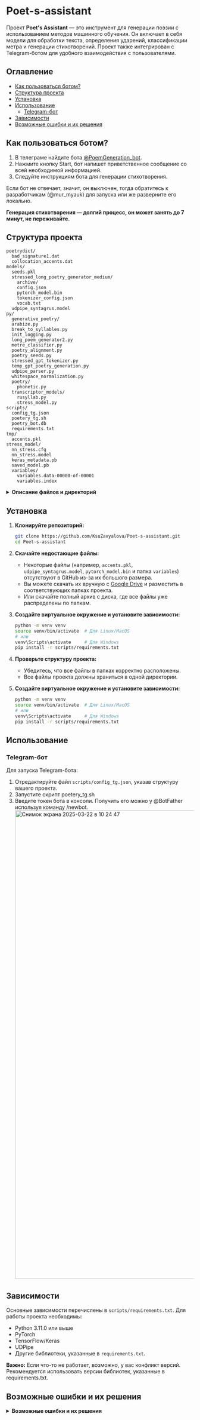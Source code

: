 # Poet-s-assistant

Проект **Poet's Assistant** — это инструмент для генерации поэзии с использованием методов машинного обучения. Он включает в себя модели для обработки текста, определения ударений, классификации метра и генерации стихотворений. Проект также интегрирован с Telegram-ботом для удобного взаимодействия с пользователями.

## Оглавление
- [Как пользоваться ботом?](#как-пользоваться-ботом)
- [Структура проекта](#структура-проекта)
- [Установка](#установка)
- [Использование](#использование)
  - [Telegram-бот](#telegram-бот)
- [Зависимости](#зависимости)
- [Возможные ошибки и их решения](#возможные-ошибки-и-их-решения)

## Как пользоваться ботом?
1. В телеграме найдите бота [@PoemGeneration_bot](https://web.telegram.org/a/#7937455086).
2. Нажмите кнопку Start, бот напишет приветственное сообщение со всей необходимой информацией.
3. Следуйте инструкциям бота для генерации стихотворения.

Если бот не отвечает, значит, он выключен, тогда обратитесь к разработчикам (@mur_myauk) для запуска или же разверните его локально.

**Генерация стихотворения — долгий процесс, он может занять до 7 минут, не переживайте.**

## Структура проекта

```
poetrydict/
  bad_signature1.dat
  collocation_accents.dat
models/
  seeds.pkl
  stressed_long_poetry_generator_medium/
    archive/
    config.json
    pytorch_model.bin
    tokenizer_config.json
    vocab.txt
  udpipe_syntagrus.model
py/
  generative_poetry/
  arabize.py
  break_to_syllables.py
  init_logging.py
  long_poem_generator2.py
  metre_classifier.py
  poetry_alignment.py
  poetry_seeds.py
  stressed_gpt_tokenizer.py
  temp_gpt_poetry_generation.py
  udpipe_parser.py
  whitespace_normalization.py
  poetry/
    phonetic.py
  transcriptor_models/
    rusyllab.py
    stress_model.py
scripts/
  config_tg.json
  poetery_tg.sh
  poetry_bot.db
  requirements.txt
tmp/
  accents.pkl
stress_model/
  nn_stress.cfg
  nn_stress.model
  keras_metadata.pb
  saved_model.pb
  variables/
    variables.data-00000-of-00001
    variables.index

```
<details>
<summary><strong>Описание файлов и директорий</strong></summary>

#### `poetrydict/`
- **bad_signature1.dat**: Файл исключениями.
- **collocation_accents.dat**: Файл с данными ударениях.

#### `models/`
- **seeds.pkl**: шаблоны для генерации поэзии.
- **stressed_long_poetry_generator_medium/**: Директория с моделью GPT для генерации стихов.
  - **archive/**: Архивные файлы модели.
  - **config.json**: Конфигурация модели.
  - **pytorch_model.bin**: Веса модели PyTorch.
  - **tokenizer_config.json**: Конфигурация токенизатора.
  - **vocab.txt**: Словарь токенизатора.
- **udpipe_syntagrus.model**: Модель UDPipe для морфологического анализа текста.

#### `py/`
- **generative_poetry/**: Скрипты для генерации поэзии.
- **arabize.py**: Скрипт для транслитерации текста.
- **break_to_syllables.py**: Разделение текста на слоги.
- **init_logging.py**: Настройка логирования.
- **long_poem_generator2.py**: Генератор длинных стихотворений.
- **metre_classifier.py**: Классификатор метра стихотворений.
- **poetry_alignment.py**: Выравнивание текста по метрическим шаблонам.
- **poetry_seeds.py**: Скрипт для работы с начальными данными (seeds).
- **stressed_gpt_tokenizer.py**: Токенизатор для модели GPT с учетом ударений.
- **temp_gpt_poetry_generation.py**: Скрипт для генерации стихов с использованием GPT.
- **udpipe_parser.py**: Парсер для работы с моделью UDPipe.
- **whitespace_normalization.py**: Нормализация пробелов в тексте.
- **poetry/**: Поддиректория с модулями для фонетического анализа.
  - **phonetic.py**: Фонетический анализ текста.
- **transcriptor_models/**: Модели для транскрипции текста.
  - **rusyllab.py**: Модуль для работы с русскими слогами.
  - **stress_model.py**: Модель для определения ударений.

#### `scripts/`
- **config_tg.json**: Конфигурационный файл для Telegram-бота.
- **poetery_tg.sh**: Скрипт для запуска Telegram-бота.
- **poetry_bot.db**: База данных для хранения информации, связанной с ботом.
- **requirements.txt**: Список зависимостей для установки.

#### `tmp/`
- **accents.pkl**: Файл с данными об ударениях.

#### `stress_model/`
- **nn_stress.cfg**: Конфигурация нейронной сети для определения ударений.
- **nn_stress.model**: Модель нейронной сети для определения ударений.
- **keras_metadata.pb**: Метаданные модели Keras.
- **saved_model.pb**: Сохраненная модель TensorFlow.
- **variables/**: Директория с переменными модели.
  - **variables.data-00000-of-00001**: Данные переменных модели.
  - **variables.index**: Индекс переменных модели.

</details>

## Установка

1. **Клонируйте репозиторий:**
   ```bash
   git clone https://github.com/KsuZavyalova/Poet-s-assistant.git
   cd Poet-s-assistant
   ```

2. **Скачайте недостающие файлы:**
   - Некоторые файлы (например, `accents.pkl`, `udpipe_syntagrus.model`, `pytorch_model.bin` и папка `variables`) отсутствуют в GitHub из-за их большого размера.
   - Вы можете скачать их вручную с [Google Drive](https://drive.google.com/drive/u/1/folders/1pIXtKtZX5eP5VMYJ5UeVUIj7jiuK_zGV) и разместить в соответствующих папках проекта.
   - Или скачайте полный архив с диска, где все файлы уже распределены по папкам.

3. **Создайте виртуальное окружение и установите зависимости:**
   ```bash
   python -m venv venv
   source venv/bin/activate  # Для Linux/MacOS
   # или
   venv\Scripts\activate     # Для Windows
   pip install -r scripts/requirements.txt
   ```

4. **Проверьте структуру проекта:**
   - Убедитесь, что все файлы в папках корректно расположены.
   - Все файлы проекта должны храниться в одной директории.

3. **Создайте виртуальное окружение и установите зависимости:**
   ```bash
   python -m venv venv
   source venv/bin/activate  # Для Linux/MacOS
   # или
   venv\Scripts\activate     # Для Windows
   pip install -r scripts/requirements.txt
   ```

## Использование

### Telegram-бот
Для запуска Telegram-бота:
1. Отредактируйте файл `scripts/config_tg.json`, указав структуру вашего проекта.
2. Запустите скрипт poetery_tg.sh
3. Введите токен бота в консоли.
   Получить его можно у @BotFather используя команду /newbot.
   <img width="1255" alt="Снимок экрана 2025-03-22 в 10 24 47" src="https://github.com/user-attachments/assets/0a90e2a7-494e-4539-b059-3bb094f82511" />


## Зависимости
Основные зависимости перечислены в `scripts/requirements.txt`. Для работы проекта необходимы:
- Python 3.11.0 или выше
- PyTorch
- TensorFlow/Keras
- UDPipe
- Другие библиотеки, указанные в `requirements.txt`.

**Важно:** Если что-то не работает, возможно, у вас конфликт версий. Рекомендуется использовать версии библиотек, указанные в requirements.txt.

## Возможные ошибки и их решения

<details>
<summary><strong>Возможные ошибки и их решения</strong></summary>

#### Ошибка: "Файл не найден" (например, `accents.pkl` или `udpipe_syntagrus.model`)
- **Причина:** Некоторые файлы отсутствуют в репозитории из-за их большого размера.
- **Решение:** 
  1. Скачайте недостающие файлы с [Google Drive](https://drive.google.com/drive/u/1/folders/1pIXtKtZX5eP5VMYJ5UeVUIj7jiuK_zGV).
  2. Разместите их в соответствующих папках проекта.

#### Ошибка: "Модуль не найден" (например, `torch` или `tensorflow`)
- **Причина:** Зависимости не установлены или установлены не те версии.
- **Решение:** 
  1. Убедитесь, что виртуальное окружение активировано.
  2. Установите зависимости из `requirements.txt`:
     ```bash
     pip install -r scripts/requirements.txt
     ```

#### Ошибка: "Бот не отвечает"
- **Причина:** Бот может быть выключен или неправильно настроен.
- **Решение:**
  1. Проверьте, что токен бота введен корректно.
  2. Убедитесь, что файл `config_tg.json` настроен правильно.
  3. Обратитесь к разработчикам (@mur_myauk) для уточнения.

#### Ошибка: "Конфликт версий библиотек"
- **Причина:** Установлены несовместимые версии библиотек.
- **Решение:** 
  1. Удалите текущие зависимости:
     ```bash
     pip uninstall -r scripts/requirements.txt
     ```
  2. Установите зависимости заново, используя версии из `requirements.txt`.

</details>
